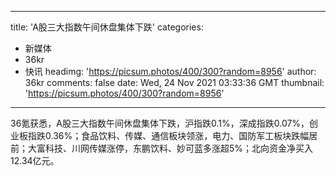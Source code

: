 
---
title: 'A股三大指数午间休盘集体下跌'
categories: 
 - 新媒体
 - 36kr
 - 快讯
headimg: 'https://picsum.photos/400/300?random=8956'
author: 36kr
comments: false
date: Wed, 24 Nov 2021 03:33:36 GMT
thumbnail: 'https://picsum.photos/400/300?random=8956'
---

<div>   
36氪获悉，A股三大指数午间休盘集体下跌，沪指跌0.1%，深成指跌0.07%，创业板指跌0.36%；食品饮料、传媒、通信板块领涨，电力、国防军工板块跌幅居前；大富科技、川网传媒涨停，东鹏饮料、妙可蓝多涨超5%；北向资金净买入12.34亿元。  
</div>
            